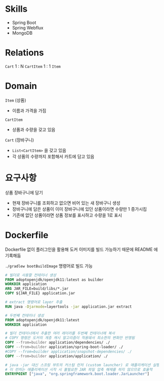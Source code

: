 # Skills

- Spring Boot
- Spring Webflux
- MongoDB

# Relations

`Cart` 1 : N `CartItem` 1 : 1 `Item` 

# Domain

`Item` (상품)
- 이름과 가격을 가짐

`CartItem`
- 상품과 수량을 갖고 있음

`Cart` (장바구니)
- `List<CartItem>` 을 갖고 있음
- 각 상품의 수량까지 포함해서 카트에 담고 있음

# 요구사항

상품 장바구니에 담기
- 현재 장바구니를 조회하고 없으면 비어 있는 새 장바구니 생성
- 장바구니에 담은 상품이 이미 장바구니에 있던 상품이라면 수량만 1 증가시킴
- 기존에 없던 상품이라면 상품 정보를 표시하고 수량을 1로 표시

# Dockerfile

Dockerfile 없이 플러그인을 활용해 도커 이미지를 빌드 가능하기 때문에 README 에 기록해둠

`./gradlew bootBuildImage` 명령어로 빌드 가능

```dockerfile
# 빌더로 사용할 컨테이너 생성
FROM adoptopenjdk/openjdk11:latest as builder
WORKDIR application
ARG JAR_FILE=build/libs/*.jar
COPY ${JAR_FILE} application.jar

# extract 명령어로 layer 추출
RUN java -Djarmode=layertools -jar application.jar extract

# 두번째 컨테이너 생성
FROM adoptopenjdk/openjdk11:latest
WORKDIR application

# 빌더 컨테이너에서 추출한 여러 레이러를 두번째 컨테이너에 복사
# COPY 명령은 도커의 계층 캐시 알고리즘이 적용돼서 최소한의 변화만 반영됨
COPY --from=builder application/dependencies/ ./
COPY --from=builder application/spring-boot-loader/ ./
#COPY --from=builder application/snapshot-dependencies/ ./
COPY --from=builder application/application/ ./

# java -jar 대신 스프링 부트의 커스텀 런처 (custom launcher) 로 애플리케이션 실행
# 이 런처는 애플리케이션 시작 시 불필요한 JAR 파일 압축 해제를 하지 않으므로 효율적
ENTRYPOINT ["java", "org.springframework.boot.loader.JarLauncher"]
```